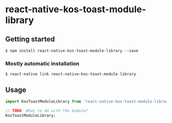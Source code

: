 # react-native-kos-toast-module-library

## Getting started

`$ npm install react-native-kos-toast-module-library --save`

### Mostly automatic installation

`$ react-native link react-native-kos-toast-module-library`

## Usage
```javascript
import KosToastModuleLibrary from 'react-native-kos-toast-module-library';

// TODO: What to do with the module?
KosToastModuleLibrary;
```
